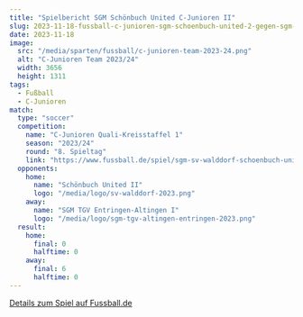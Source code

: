 ```yaml
---
title: "Spielbericht SGM Schönbuch United C-Junioren II"
slug: 2023-11-18-fussball-c-junioren-sgm-schoenbuch-united-2-gegen-sgm-tgv-altingen-entringen-1
date: 2023-11-18
image:
  src: "/media/sparten/fussball/c-junioren-team-2023-24.png"
  alt: "C-Junioren Team 2023/24"
  width: 3656
  height: 1311
tags:
  - Fußball
  - C-Junioren
match:
  type: "soccer"
  competition:
    name: "C-Junioren Quali-Kreisstaffel 1"
    season: "2023/24"
    round: "8. Spieltag"
    link: "https://www.fussball.de/spiel/sgm-sv-walddorf-schoenbuch-united-ii-sgm-tgv-entringen-altingen-i/-/spiel/02MTP0TNB4000000VS5489B3VS2V9IHP#!/"
  opponents:
    home:
      name: "Schönbuch United II"
      logo: "/media/logo/sv-walddorf-2023.png"
    away:
      name: "SGM TGV Entringen-Altingen I"
      logo: "/media/logo/sgm-tgv-altingen-entringen-2023.png"
  result:
    home:
      final: 0
      halftime: 0
    away:
      final: 6
      halftime: 0
---
```


[Details zum Spiel auf Fussball.de](https://www.fussball.de/spiel/sgm-sv-walddorf-schoenbuch-united-ii-sgm-tgv-entringen-altingen-i/-/spiel/02MTP0TNB4000000VS5489B3VS2V9IHP#!/)
